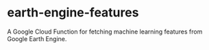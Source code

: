 # earth-engine-features

A Google Cloud Function for fetching machine learning features from Google Earth Engine.
